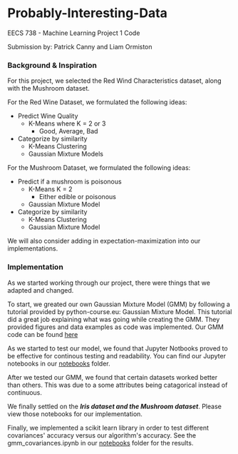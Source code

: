 # Probably-Interesting-Data
EECS 738 - Machine Learning Project 1 Code

Submission by: Patrick Canny and Liam Ormiston

### Background & Inspiration
For this project, we selected the Red Wind Characteristics dataset, along with the Mushroom dataset. 

For the Red Wine Dataset, we formulated the following ideas:
- Predict Wine Quality 
  - K-Means where K = 2 or 3
    - Good, Average, Bad
- Categorize by similarity
  - K-Means Clustering
  - Gaussian Mixture Models

For the Mushroom Dataset, we formulated the following ideas: 
- Predict if a mushroom is poisonous
  - K-Means K = 2
    - Either edible or poisonous
  - Gaussian Mixture Model
- Categorize by similarity
  - K-Means Clustering
  - Gaussian Mixture Model

We will also consider adding in expectation-maximization into our implementations.

### Implementation
As we started working through our project, there were things that we adapted and changed.

To start, we greated our own Gaussian Mixture Model (GMM) by following a tutorial provided by python-course.eu: Gaussian Mixture Model.
This tutorial did a great job explaining what was going while creating the GMM. They provided figures and data examples as code was implemented.
Our GMM code can be found [here](/code/GMM.py)

As we started to test our model, we found that Jupyter Notbooks proved to be effective for continous testing and readability. You can find our Jupyter
notebooks in our [notebooks](/notebooks/) folder.

After we tested our GMM, we found that certain datasets worked better than others. This was due to a some attributes being catagorical instead of
continuous. 

We finally settled on the ***Iris dataset and the Mushroom dataset***. Please view those notebooks for our implementation.

Finally, we implemented a scikit learn library in order to test different covariances' accuracy versus our algorithm's accuracy. See the gmm_covariances.ipynb 
in our [notebooks](/notebooks/) folder for the results.

